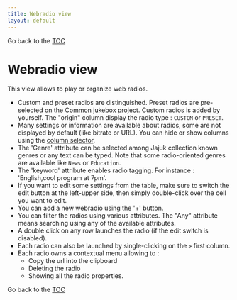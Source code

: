 ```yaml
---
title: Webradio view
layout: default
---
```

Go back to the [TOC](/manual/main.html)

# Webradio view
This view allows to play or organize web radios.

- Custom and preset radios are distinguished. Preset radios are pre-selected on the [Common jukebox project](http://www.assembla.com/wiki/show/common-jukebox/Suggest_a_new_webradio_station). Custom radios is added by yourself. The "origin" column display the radio type : ``CUSTOM`` or ``PRESET``.
- Many settings or information are available about radios, some are not displayed by default (like bitrate or URL). You can hide or show columns using the [column selector](using_tables_in_views.html).
- The 'Genre' attribute can be selected among Jajuk collection known genres or any text can be typed. Note that some radio-oriented genres are available like ``News`` or ``Education``.
- The 'keyword' attribute enables radio tagging. For instance : 'English,cool program at 7pm'.
- If you want to edit some settings from the table, make sure to switch the edit button at the left-upper side, then simply double-click over the cell you want to edit.
- You can add a new webradio using the '+' button.
- You can filter the radios using various attributes. The "Any" attribute means searching using any of the available attributes.
- A double click on any row launches the radio (if the edit switch is disabled).
- Each radio can also be launched by single-clicking on the ``>`` first column.
- Each radio owns a contextual menu allowing to :
    - Copy the url into the clipboard
    - Deleting the radio
    - Showing all the radio properties.
    
Go back to the [TOC](/manual/main.html)
